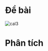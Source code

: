 # Đề bài
![cal3](https://github.com/VanHoang110802/Competitive_Programming/assets/108053955/81702590-242a-40f6-8d19-045801764f42)

# Phân tích
